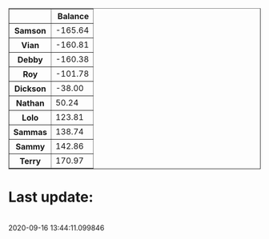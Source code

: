 <table border="1" class="dataframe">
  <thead>
    <tr style="text-align: right;">
      <th></th>
      <th>Balance</th>
    </tr>
  </thead>
  <tbody>
    <tr>
      <th>Samson</th>
      <td>-165.64</td>
    </tr>
    <tr>
      <th>Vian</th>
      <td>-160.81</td>
    </tr>
    <tr>
      <th>Debby</th>
      <td>-160.38</td>
    </tr>
    <tr>
      <th>Roy</th>
      <td>-101.78</td>
    </tr>
    <tr>
      <th>Dickson</th>
      <td>-38.00</td>
    </tr>
    <tr>
      <th>Nathan</th>
      <td>50.24</td>
    </tr>
    <tr>
      <th>Lolo</th>
      <td>123.81</td>
    </tr>
    <tr>
      <th>Sammas</th>
      <td>138.74</td>
    </tr>
    <tr>
      <th>Sammy</th>
      <td>142.86</td>
    </tr>
    <tr>
      <th>Terry</th>
      <td>170.97</td>
    </tr>
  </tbody>
</table><H1>Last update:</h1><br>2020-09-16 13:44:11.099846